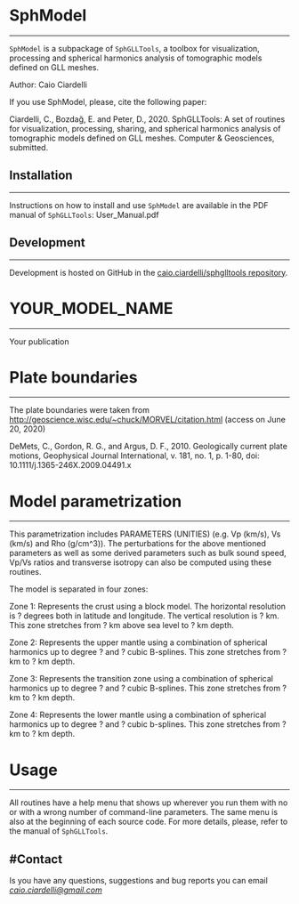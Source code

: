 # SphModel
-----------------------

`SphModel` is a subpackage of `SphGLLTools`, a toolbox for visualization, processing and spherical harmonics analysis of tomographic models defined on GLL meshes.

Author: Caio Ciardelli

If you use SphModel, please, cite the following paper:

Ciardelli, C., Bozdağ, E. and Peter, D., 2020. SphGLLTools: A set of routines for visualization, processing, sharing, and spherical harmonics analysis of tomographic models defined on GLL meshes. Computer & Geosciences, submitted.

## Installation
-----------------------

Instructions on how to install and use `SphModel` are available in the PDF manual of `SphGLLTools`: User_Manual.pdf

## Development
-----------------------

Development is hosted on GitHub in the [caio.ciardelli/sphglltools repository](https://github.com/caio.ciardelli/sphglltools).

# YOUR_MODEL_NAME
-----------------------

Your publication

# Plate boundaries
-----------------------

The plate boundaries were taken from http://geoscience.wisc.edu/~chuck/MORVEL/citation.html (access on June 20, 2020)

DeMets, C., Gordon, R. G., and Argus, D. F., 2010. Geologically current plate motions, Geophysical Journal International, v. 181, no. 1, p. 1-80, doi: 10.1111/j.1365-246X.2009.04491.x

# Model parametrization
-----------------------

This parametrization includes PARAMETERS (UNITIES) (e.g. Vp (km/s), Vs (km/s) and Rho (g/cm^3)). The perturbations for the above mentioned parameters as well as some derived parameters such as bulk sound speed, Vp/Vs ratios and transverse isotropy can also be computed using these routines.

The model is separated in four zones:

Zone 1: Represents the crust using a block model. The horizontal resolution is ? degrees both in latitude 
and longitude. The vertical resolution is ? km. This zone stretches from ? km above sea level to ? km depth.

Zone 2: Represents the upper mantle using a combination of spherical harmonics up to degree ? and ? cubic 
B-splines. This zone stretches from ? km to ? km depth.

Zone 3: Represents the transition zone using a combination of spherical harmonics up to degree ? and ? cubic 
B-splines. This zone stretches from ? km to ? km depth.

Zone 4: Represents the lower mantle using a combination of spherical harmonics up to degree ? and ? cubic 
b-splines. This zone stretches from ? km to ? km depth.

# Usage
-----------------------

All routines have a help menu that shows up wherever you run them with no or with a wrong number of command-line parameters. The
same menu is also at the beginning of each source code. For more details, please, refer to the manual of `SphGLLTools`.

#Contact
-----------------------

Is you have any questions, suggestions and bug reports you can email *caio.ciardelli@gmail.com*

